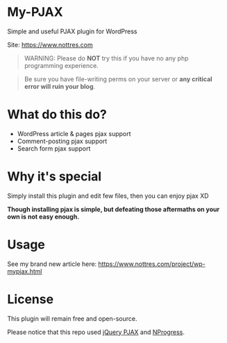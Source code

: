 # My-PJAX

Simple and useful PJAX plugin for WordPress

Site: https://www.nottres.com

> WARNING: Please do **NOT** try this if you have no any php programming experience.

>Be sure you have file-writing perms on your server or **any critical error will ruin your blog**.

# What do this do?

- WordPress article & pages pjax support
- Comment-posting pjax support
- Search form pjax support

# Why it's special

Simply install this plugin and edit few files, then you can enjoy pjax XD

**Though installing pjax is simple, but defeating those aftermaths on your own is not easy enough.**

# Usage

See my brand new article here: https://www.nottres.com/project/wp-mypjax.html

# License

This plugin will remain free and open-source.

Please notice that this repo used [jQuery PJAX](https://github.com/defunkt/jquery-pjax) and [NProgress](https://github.com/rstacruz/nprogress).
